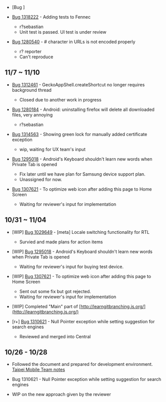 - [Bug ]

- [Bug 1318222](https://bugzilla.mozilla.org/show_bug.cgi?id=1318222) - Adding tests to Fennec
   - r?sebastian
   - Unit test is passed. UI test is under review

- [Bug 1280540](https://bugzilla.mozilla.org/show_bug.cgi?id=1280540) - # character in URLs is not encoded properly 
    - r? reporter
    - Can't reproduce

## 11/7 ~ 11/10 

- [Bug 1312461](https://bugzilla.mozilla.org/show_bug.cgi?id=1312461) - GeckoAppShell.createShortcut no longer requires background thread
    - Closed due to another work in progress

- [Bug 1280184](https://bugzilla.mozilla.org/show_bug.cgi?id=1280184) - Android: uninstalling firefox will delete all downloaded files, very annoying 
    - r?sebastian

- [Bug 1314563](https://bugzilla.mozilla.org/show_bug.cgi?id=1314563) - Showing green lock for manually added certificate exception
    - wip, waiting for UX team's input

- [Bug 1295018](https://bugzilla.mozilla.org/show_bug.cgi?id=1295018) - Android's Keyboard shouldn't learn new words when Private Tab is opened
    - Fix later until we have plan for Samsung device support plan.
    - Unassigned for now.

- [Bug 1307621](https://bugzilla.mozilla.org/show_bug.cgi?id=1307621) - To optimize web icon after adding this page to Home Screen
    - Waiting for reviewer's input for implementation
  

## 10/31 ~ 11/04

- [WIP] [Bug 1029649](https://bugzilla.mozilla.org/show_bug.cgi?id=1029649) -  [meta] Locale switching functionality for RTL
    - Survied and made plans for action items

- [WIP] [Bug 1295018](https://bugzilla.mozilla.org/show_bug.cgi?id=1295018) - Android's Keyboard shouldn't learn new words when Private Tab is opened
    - Waiting for reviewer's input for buying test device. 

- [WIP] [Bug 1307621](https://bugzilla.mozilla.org/show_bug.cgi?id=1307621) - To optimize web icon after adding this page to Home Screen
    - Sent out some fix but got rejected.
    - Waiting for reviewer's input for implementation

- [WIP] Completed "Main" part of [http://learngitbranching.js.org/](http://learngitbranching.js.org/)

- [r+] [Bug 1310621](https://bugzilla.mozilla.org/show_bug.cgi?id=1310621) - Null Pointer exception while setting suggestion for search engines 
    - Reviewed and merged into Central


## 10/26 - 10/28


* Followed the document and prepared for development environment. [Taipei Mobile Team notes]

* Bug 1310621 - Null Pointer exception while setting suggestion for search engines 
 * WIP on the new approach given by the reviewer

[Taipei Mobile Team notes]:  https://docs.google.com/document/d/13A5WTXUCfTWb7Kfu2rVNxm0sASePD7pOeLnNG4jD7iM

